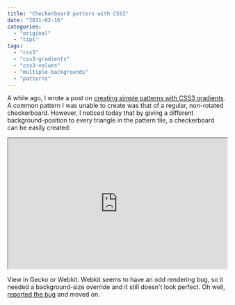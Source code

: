 ```yaml
---
title: "Checkerboard pattern with CSS3"
date: "2011-02-16"
categories: 
  - "original"
  - "tips"
tags: 
  - "css3"
  - "css3-gradients"
  - "css3-values"
  - "multiple-backgrounds"
  - "patterns"
---
```


A while ago, I wrote a post on [creating simple patterns with CSS3 gradients](http://lea.verou.me/2010/12/checkered-stripes-other-background-patterns-with-css3-gradients/). A common pattern I was unable to create was that of a regular, non-rotated checkerboard. However, I noticed today that by giving a different background-position to every triangle in the pattern tile, a checkerboard can be easily created:

<iframe style="width: 100%; height: 300px" src="http://jsfiddle.net/leaverou/SUgfD/embedded/result,css"></iframe>

View in Gecko or Webkit. Webkit seems to have an odd rendering bug, so it needed a background-size override and it still doesn't look perfect. Oh well, [reported the bug](https://bugs.webkit.org/show_bug.cgi?id=54805) and moved on.
